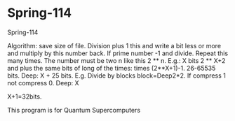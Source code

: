 # Spring-114
Spring-114

Algorithm: save size of file. Division plus 1 this and write a bit less or more and multiply by this number back. If prime number -1 and divide. Repeat this many times. The number must be two n like this 2 ** n. E.g.: X bits 2 ** X+2 and plus the same bits of long of the times: times (2**X+1)-1. 26-65535 bits. Deep: X + 25 bits. E.g.
Divide by blocks block=Deep2*2. If compress 1 not compress 0.
Deep: X

X+1=32bits.


This program is for Quantum Supercomputers
